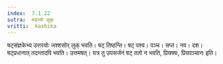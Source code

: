 ```yaml
---
index:  7.1.22
sutra:  षड्भ्यो लुक्
vritti:  kashika 
---
```


षट्संज्ञकेभ्य उत्तरयोः जश्शसोर् लुक् भवति। षट् तिष्ठन्ति। षट् पश्य। पञ्च। सप्त। नव। दश। षट्प्रधानात् तदन्तादपि भवति। उत्तमषत्। यत्र तु उपसर्जनं षट् ततो न भवति, प्रियषषः, प्रियपञ्चानः इति।

